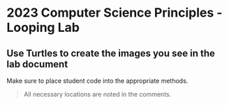 # 2023 Computer Science Principles - Looping Lab
## Use Turtles to create the images you see in the lab document
Make sure to place student code into the appropriate methods.
> All necessary locations are noted in the comments.



